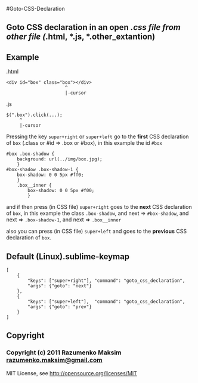 #Goto-CSS-Declaration

## Goto CSS declaration in an open *.css file from other file (*.html, *.js, *.other_extantion)


Example
-------
.html

    <div id="box" class="box"></div>
                          ^
                          |-cursor

.js

    $(".box").click(...);
         ^
         |-cursor


Pressing the key `super+right` or `super+left` go to the **first** CSS declaration of `box` (.class or #id => .box or #box), in this example the id `#box`

    #box .box-shadow {
        background: url(../img/box.jpg);
        }
    #box-shadow .box-shadow-1 {
        box-shadow: 0 0 5px #ff0;
        }
        .box__inner {
            box-shadow: 0 0 5px #f00;
            }

and if then press (in CSS file) `super+right` goes to the **next** CSS declaration of `box`, in this example the class `.box-shadow`, and next => `#box-shadow`, and next => `.box-shadow-1`, and next => `.box__inner`

also you can press (in CSS file) `super+left` and goes to the **previous** CSS declaration of `box`.


Default (Linux).sublime-keymap
------------------------------
    [
        {
            "keys": ["super+right"], "command": "goto_css_declaration",
            "args": {"goto": "next"}
        },
        {
            "keys": ["super+left"],  "command": "goto_css_declaration",
            "args": {"goto": "prev"}
        }
    ]


Copyright
---------
### Copyright (c) 2011 Razumenko Maksim <razumenko.maksim@gmail.com>

MIT License, see http://opensource.org/licenses/MIT